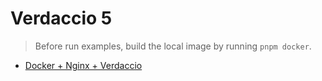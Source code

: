 # Verdaccio 5

> Before run examples, build the local image by running `pnpm docker`.

- [Docker + Nginx + Verdaccio](reverse_proxy/nginx/README.md)
